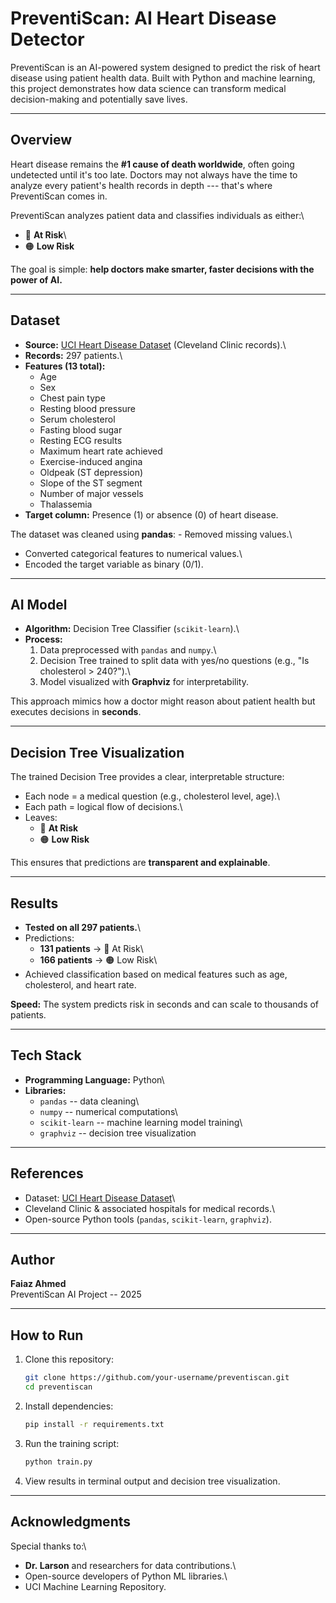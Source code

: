 # PreventiScan: AI Heart Disease Detector

PreventiScan is an AI-powered system designed to predict the risk of
heart disease using patient health data. Built with Python and machine
learning, this project demonstrates how data science can transform
medical decision-making and potentially save lives.

------------------------------------------------------------------------

## Overview

Heart disease remains the **#1 cause of death worldwide**, often going
undetected until it's too late. Doctors may not always have the time to
analyze every patient's health records in depth --- that's where
PreventiScan comes in.

PreventiScan analyzes patient data and classifies individuals as
either:\
- 🔵 **At Risk**\
- 🟠 **Low Risk**

The goal is simple: **help doctors make smarter, faster decisions with
the power of AI.**

------------------------------------------------------------------------

## Dataset

-   **Source:** [UCI Heart Disease
    Dataset](https://archive.ics.uci.edu/ml/datasets/heart+Disease)
    (Cleveland Clinic records).\
-   **Records:** 297 patients.\
-   **Features (13 total):**
    -   Age
    -   Sex
    -   Chest pain type
    -   Resting blood pressure
    -   Serum cholesterol
    -   Fasting blood sugar
    -   Resting ECG results
    -   Maximum heart rate achieved
    -   Exercise-induced angina
    -   Oldpeak (ST depression)
    -   Slope of the ST segment
    -   Number of major vessels
    -   Thalassemia
-   **Target column:** Presence (1) or absence (0) of heart disease.

The dataset was cleaned using **pandas**: - Removed missing values.\
- Converted categorical features to numerical values.\
- Encoded the target variable as binary (0/1).

------------------------------------------------------------------------

## AI Model

-   **Algorithm:** Decision Tree Classifier (`scikit-learn`).\
-   **Process:**
    1.  Data preprocessed with `pandas` and `numpy`.\
    2.  Decision Tree trained to split data with yes/no questions (e.g.,
        "Is cholesterol \> 240?").\
    3.  Model visualized with **Graphviz** for interpretability.

This approach mimics how a doctor might reason about patient health but
executes decisions in **seconds**.

------------------------------------------------------------------------

## Decision Tree Visualization

The trained Decision Tree provides a clear, interpretable structure:

-   Each node = a medical question (e.g., cholesterol level, age).\
-   Each path = logical flow of decisions.\
-   Leaves:
    -   🔵 **At Risk**
    -   🟠 **Low Risk**

This ensures that predictions are **transparent and explainable**.

------------------------------------------------------------------------

## Results

-   **Tested on all 297 patients.**\
-   Predictions:
    -   **131 patients** → 🔵 At Risk\
    -   **166 patients** → 🟠 Low Risk\
-   Achieved classification based on medical features such as age,
    cholesterol, and heart rate.

**Speed:** The system predicts risk in seconds and can scale to
thousands of patients.

------------------------------------------------------------------------

## Tech Stack

-   **Programming Language:** Python\
-   **Libraries:**
    -   `pandas` -- data cleaning\
    -   `numpy` -- numerical computations\
    -   `scikit-learn` -- machine learning model training\
    -   `graphviz` -- decision tree visualization

------------------------------------------------------------------------

## References

-   Dataset: [UCI Heart Disease
    Dataset](https://archive.ics.uci.edu/ml/datasets/heart+Disease)\
-   Cleveland Clinic & associated hospitals for medical records.\
-   Open-source Python tools (`pandas`, `scikit-learn`, `graphviz`).

------------------------------------------------------------------------

##  Author

**Faiaz Ahmed**\
PreventiScan AI Project -- 2025

------------------------------------------------------------------------

## How to Run

1.  Clone this repository:

    ``` bash
    git clone https://github.com/your-username/preventiscan.git
    cd preventiscan
    ```

2.  Install dependencies:

    ``` bash
    pip install -r requirements.txt
    ```

3.  Run the training script:

    ``` bash
    python train.py
    ```

4.  View results in terminal output and decision tree visualization.

------------------------------------------------------------------------

## Acknowledgments

Special thanks to:\
- **Dr. Larson** and researchers for data contributions.\
- Open-source developers of Python ML libraries.\
- UCI Machine Learning Repository.
